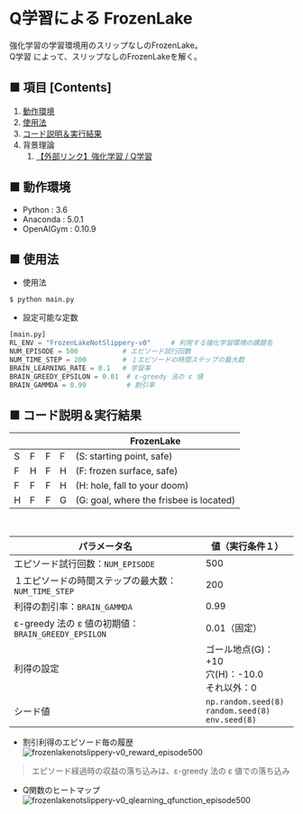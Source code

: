 # Q学習による FrozenLake
強化学習の学習環境用のスリップなしのFrozenLake。<br>
Q学習 によって、スリップなしのFrozenLakeを解く。<br>

## ■ 項目 [Contents]
1. [動作環境](#動作環境)
1. [使用法](#使用法)
1. [コード説明＆実行結果](#コード説明＆実行結果)
1. 背景理論
    1. [【外部リンク】強化学習 / Q学習](https://github.com/Yagami360/My_NoteBook/blob/master/%E6%83%85%E5%A0%B1%E5%B7%A5%E5%AD%A6/%E6%83%85%E5%A0%B1%E5%B7%A5%E5%AD%A6_%E6%A9%9F%E6%A2%B0%E5%AD%A6%E7%BF%92_%E5%BC%B7%E5%8C%96%E5%AD%A6%E7%BF%92.md#Q%E5%AD%A6%E7%BF%92)

## ■ 動作環境

- Python : 3.6
- Anaconda : 5.0.1
- OpenAIGym : 0.10.9

## ■ 使用法

- 使用法
```
$ python main.py
```

- 設定可能な定数
```python
[main.py]
RL_ENV = "FrozenLakeNotSlippery-v0"     # 利用する強化学習環境の課題名
NUM_EPISODE = 500           # エピソード試行回数
NUM_TIME_STEP = 200         # １エピソードの時間ステップの最大数
BRAIN_LEARNING_RATE = 0.1   # 学習率
BRAIN_GREEDY_EPSILON = 0.01  # ε-greedy 法の ε 値
BRAIN_GAMMDA = 0.99          # 割引率
```

<a id="コード説明＆実行結果"></a>

## ■ コード説明＆実行結果
<!--
このFrozenLakeでは、床が凍っているので進みたい方向に確実に進めるわけではありません。
進みたい方向へは1/3の確率でしか進めず、残り1/3ずつの確率で進む方向が90度変わります。例えば、下を選択した場合、1/3で下に進み、1/3で右、1/3で左に進みます。<br>
-->

|||||FrozenLake|
|---|---|---|---|---|
|S|F|F|F|(S: starting point, safe)|
|F|H|F|H|(F: frozen surface, safe)|
|F|F|F|H|(H: hole, fall to your doom)|
|H|F|F|G|(G: goal, where the frisbee is located)|

<br>

|パラメータ名|値（実行条件１）|
|---|---|
|エピソード試行回数：`NUM_EPISODE`|500|
|１エピソードの時間ステップの最大数：`NUM_TIME_STEP`|200|
|利得の割引率：`BRAIN_GAMMDA`|0.99|
|ε-greedy 法の ε 値の初期値：`BRAIN_GREEDY_EPSILON`|0.01（固定）|
|利得の設定|ゴール地点(G)：+10<br>穴(H)：-10.0<br>それ以外：0|
|シード値|`np.random.seed(8)`<br>`random.seed(8)`<br>`env.seed(8)`|

- 割引利得のエピソード毎の履歴<br>
![frozenlakenotslippery-v0_reward_episode500](https://user-images.githubusercontent.com/25688193/53085869-359de080-3547-11e9-946b-7ee691362a53.png)<br>
> エピソード経過時の収益の落ち込みは、ε-greedy 法の ε 値での落ち込み

- Q関数のヒートマップ<br>
![frozenlakenotslippery-v0_qlearning_qfunction_episode500](https://user-images.githubusercontent.com/25688193/53085870-359de080-3547-11e9-9f8a-3fba9cf7168f.png)<br>
